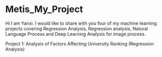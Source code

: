# Metis_My_Project
Hi I am Yanxi.  I would like to share with you four of my machine learning projects covering Regression Analysis, Regression analysis, Natural Language Process and Deep Learning Analysis for image process.

Project 1: Analysis of Factors Affecting University Ranking (Regression Analysis)

